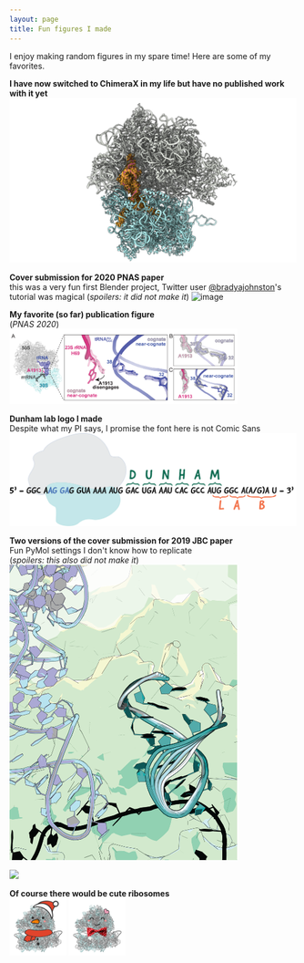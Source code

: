 ```yaml
---
layout: page
title: Fun figures I made
---
```

I enjoy making random figures in my spare time! Here are some of my favorites.

__I have now switched to ChimeraX in my life but have no published work with it yet__
![image](images/mapinmodel.png)

__Cover submission for 2020 PNAS paper__  
this was a very fun first Blender project, Twitter user [@bradyajohnston](https://twitter.com/bradyajohnston)'s tutorial was magical
(_spoilers: it did not make it_)
![image](images/2020-05-05_tRNA-Ala-cover.png)

__My favorite (so far) publication figure__  
(_PNAS 2020_)  
<img src="images/2020-04-29_allfig-04.png" width="400">

__Dunham lab logo I made__  
Despite what my PI says, I promise the font here is not Comic Sans  
![image](images/DunhamLab_Logo.png)

__Two versions of the cover submission for 2019 JBC paper__  
Fun PyMol settings I don't know how to replicate  
(_spoilers: this also did not make it_)  
<img src="images/jbc2019_covers-01.png" width="400">
  
<img src="images/jbc2019_covers-02.png" width="400">

__Of course there would be cute ribosomes__  
<img src="images/HN_snowman70S-01.png" width="100" height="100">
<img src="https://github.com/haannguyen/haannguyen.github.io/blob/master/images/HN_valentine70S-01.png" width="100" height="100">



